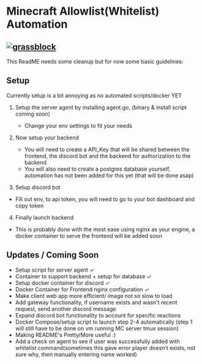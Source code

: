 # Minecraft Allowlist(Whitelist) Automation 

[![grassblock](https://cdn3.emoji.gg/emojis/grassblock.png)](https://emoji.gg/emoji/grassblock)
-------------------------------------------------------------------------------------------
This ReadME needs some cleanup but for now some basic guidelines:

## Setup
Currently setup is a bit annoying as no automated scripts/docker YET

1. Setup the server agent by installing agent.go, (binary & install script coming soon)
    - Change your env settings to fit your needs

2. Now setup your backend
   - You will need to create a API_Key that will be shared between the frontend, the discord bot and the backend for authorization to the backend
   - You will also need to create a postgres database yourself, automation has not been added for this yet (that will be done asap)

3. Setup discord bot
  - Fill out env, to api token, you will need to go to your bot dashboard and copy token

4. Finally launch backend
  - This is probably done with the most ease using nginx as your engine, a docker container to serve the frontend will be added soon



## Updates / Coming Soon
- Setup script for server agent &check;
- Container to support backend + setup for database &check;
- Setup docker container for discord &check;
- Docker Container for Frontend nginx configuration &check;
- Make client web app more efficient/ image not so slow to load
- Add gateway functionality, if username exists and wasn't recent request, send another discord message
- Expand discord bot functionality to account for specific reactions
- Docker Compose/setup script to launch step 2-4 automatically (step 1 will still have to be done on vm running MC server tmux session)
- Making README's Pretty/More useful :)
- Add a check on agent to see if user was successfully added with whitelist command(sometimes this gave error player doesn't exists, not sure why, then manually entering name worked)
  
